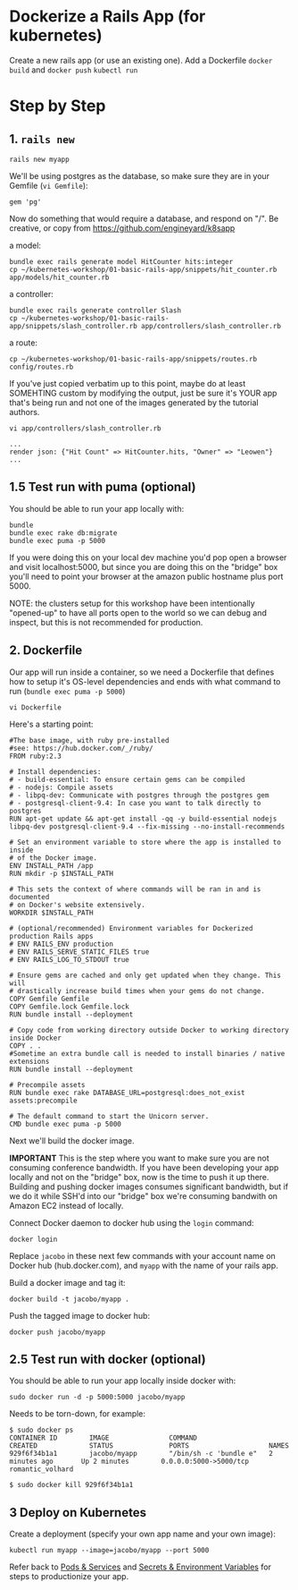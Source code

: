 # Dockerize a Rails App (for kubernetes)

Create a new rails app (or use an existing one).
Add a Dockerfile
`docker build` and `docker push`
`kubectl run`

# Step by Step

## 1. `rails new`

    rails new myapp

We'll be using postgres as the database, so make sure they are in your Gemfile (`vi Gemfile`):

    gem 'pg'

Now do something that would require a database, and respond on "/".
Be creative, or copy from https://github.com/engineyard/k8sapp

a model:

    bundle exec rails generate model HitCounter hits:integer
    cp ~/kubernetes-workshop/01-basic-rails-app/snippets/hit_counter.rb app/models/hit_counter.rb

a controller:

    bundle exec rails generate controller Slash
    cp ~/kubernetes-workshop/01-basic-rails-app/snippets/slash_controller.rb app/controllers/slash_controller.rb

a route:

    cp ~/kubernetes-workshop/01-basic-rails-app/snippets/routes.rb config/routes.rb

If you've just copied verbatim up to this point, maybe do at least SOMEHTING custom by modifying the output, just be sure it's YOUR app that's being run and not one of the images generated by the tutorial authors.

    vi app/controllers/slash_controller.rb

    ...
    render json: {"Hit Count" => HitCounter.hits, "Owner" => "Leowen"}
    ...

## 1.5 Test run with puma (optional)

You should be able to run your app locally with:

    bundle
    bundle exec rake db:migrate
    bundle exec puma -p 5000

If you were doing this on your local dev machine you'd pop open a browser and visit localhost:5000,
but since you are doing this on the "bridge" box you'll need to point your browser at the amazon public hostname plus port 5000.

NOTE: the clusters setup for this workshop have been intentionally "opened-up" to have all ports open to the world so we can debug and inspect, but this is not recommended for production.

## 2. Dockerfile

Our app will run inside a container, so we need a Dockerfile that defines how to setup it's OS-level dependencies and ends with what command to run (`bundle exec puma -p 5000`)

    vi Dockerfile

Here's a starting point:

    #The base image, with ruby pre-installed
    #see: https://hub.docker.com/_/ruby/
    FROM ruby:2.3

    # Install dependencies:
    # - build-essential: To ensure certain gems can be compiled
    # - nodejs: Compile assets
    # - libpq-dev: Communicate with postgres through the postgres gem
    # - postgresql-client-9.4: In case you want to talk directly to postgres
    RUN apt-get update && apt-get install -qq -y build-essential nodejs libpq-dev postgresql-client-9.4 --fix-missing --no-install-recommends

    # Set an environment variable to store where the app is installed to inside
    # of the Docker image.
    ENV INSTALL_PATH /app
    RUN mkdir -p $INSTALL_PATH

    # This sets the context of where commands will be ran in and is documented
    # on Docker's website extensively.
    WORKDIR $INSTALL_PATH

    # (optional/recommended) Environment variables for Dockerized production Rails apps
    # ENV RAILS_ENV production
    # ENV RAILS_SERVE_STATIC_FILES true
    # ENV RAILS_LOG_TO_STDOUT true

    # Ensure gems are cached and only get updated when they change. This will
    # drastically increase build times when your gems do not change.
    COPY Gemfile Gemfile
    COPY Gemfile.lock Gemfile.lock
    RUN bundle install --deployment

    # Copy code from working directory outside Docker to working directory inside Docker
    COPY . .
    #Sometime an extra bundle call is needed to install binaries / native extensions
    RUN bundle install --deployment

    # Precompile assets
    RUN bundle exec rake DATABASE_URL=postgresql:does_not_exist assets:precompile

    # The default command to start the Unicorn server.
    CMD bundle exec puma -p 5000

Next we'll build the docker image.

**IMPORTANT** This is the step where you want to make sure you are not consuming conference bandwidth. If you have been developing your app locally and not on the "bridge" box, now is the time to push it up there. Building and pushing docker images consumes significant bandwidth, but if we do it while SSH'd into our "bridge" box we're consuming bandwith on Amazon EC2 instead of locally.

Connect Docker daemon to docker hub using the `login` command:

    docker login

Replace `jacobo` in these next few commands with your account name on Docker hub (hub.docker.com), and `myapp` with the name of your rails app.

Build a docker image and tag it:

    docker build -t jacobo/myapp .


Push the tagged image to docker hub:

    docker push jacobo/myapp

## 2.5 Test run with docker (optional)

You should be able to run your app locally inside docker with:

    sudo docker run -d -p 5000:5000 jacobo/myapp

Needs to be torn-down, for example:

    $ sudo docker ps
    CONTAINER ID        IMAGE               COMMAND                  CREATED             STATUS              PORTS                    NAMES
    929f6f34b1a1        jacobo/myapp        "/bin/sh -c 'bundle e"   2 minutes ago       Up 2 minutes        0.0.0.0:5000->5000/tcp   romantic_volhard

    $ sudo docker kill 929f6f34b1a1

## 3 Deploy on Kubernetes

Create a deployment (specify your own app name and your own image):

    kubectl run myapp --image=jacobo/myapp --port 5000

Refer back to [Pods & Services](01-pods-deployments-services.md) and [Secrets & Environment Variables](02-secrets-environment-variables.md) for steps to productionize your app.
